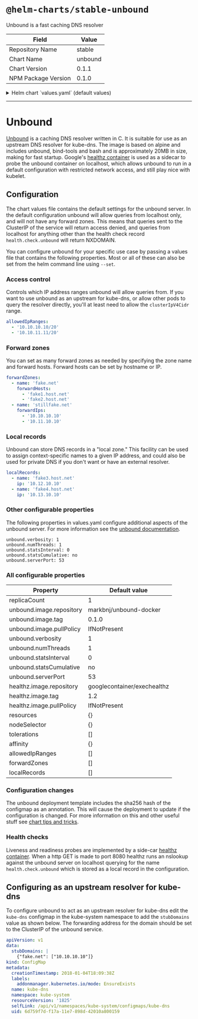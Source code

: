 # `@helm-charts/stable-unbound`

Unbound is a fast caching DNS resolver

| Field               | Value   |
| ------------------- | ------- |
| Repository Name     | stable  |
| Chart Name          | unbound |
| Chart Version       | 0.1.1   |
| NPM Package Version | 0.1.0   |

<details>

<summary>Helm chart `values.yaml` (default values)</summary>

```yaml
replicaCount: 1

# values that pertain to the unbound container, for more information
# on unbound configuration see http://unbound.net/documentation/unbound.conf.html
unbound:
  image:
    repository: markbnj/unbound-docker
    tag: '0.1.0'
    pullPolicy: IfNotPresent
  verbosity: 1
  numThreads: 1
  statsInterval: 0
  statsCumulative: 'no'
  serverPort: 53

# values that pertain to the exechealthz container, for more information see
# https://github.com/kubernetes/contrib/tree/master/exec-healthz
healthz:
  image:
    repository: googlecontainer/exechealthz
    tag: '1.2'
    pullPolicy: IfNotPresent

resources: {}

nodeSelector: {}

tolerations: []

affinity: {}
# Controls which IP address ranges unbound will allow queries from.
# If you want to use unbound as an upstream for kube-dns, or allow other pods
# to query the resolver directly, you'll at least need to allow the
# clusterIpV4Cidr range.

# allowedIpRanges:
# - "10.10.10.10/20"

# You can set as many forward zones as needed by specifying the zone name
# and forward hosts. Forward hosts can be set by hostname or ip.

# forwardZones:
# - name: "fake.net"
#   forwardHosts:
#   - "fake1.host.net"
#   forwardIps:
#   - "10.10.10.10"

# Unbound can store DNS records in a "local zone." This facility can be used to
# assign context-specific names to a given IP address, and could also be used for
# private DNS if you don't want or have an external resolver.

# localRecords:
# - name: "fake3.host.net"
#   ip: "10.12.10.10"
```

</details>

---

# Unbound

[Unbound](http://www.unbound.net) is a caching DNS resolver written in C. It is suitable for use as an upstream DNS resolver for kube-dns. The image is based on alpine and includes unbound, bind-tools and bash and is approximately 20MB in size, making for fast startup. Google's [healthz container](https://hub.docker.com/r/googlecontainer/exechealthz/) is used as a sidecar to probe the unbound container on localhost, which allows unbound to run in a default configuration with restricted network access, and still play nice with kubelet.

## Configuration

The chart values file contains the default settings for the unbound server. In the default configuration unbound will allow queries from localhost only, and will not have any forward zones. This means that queries sent to the ClusterIP of the service will return access denied, and queries from localhost for anything other than the health check record `health.check.unbound` will return NXDOMAIN.

You can configure unbound for your specific use case by passing a values file that contains the following properties. Most or all of these can also be set from the helm command line using `--set`.

### Access control

Controls which IP address ranges unbound will allow queries from. If you want to use unbound as an upstream for kube-dns, or allow other pods to query the resolver directly, you'll at least need to allow the `clusterIpV4Cidr` range.

```yaml
allowedIpRanges:
  - '10.10.10.10/20'
  - '10.10.11.11/20'
```

### Forward zones

You can set as many forward zones as needed by specifying the zone name and forward hosts. Forward hosts can be set by hostname or IP.

```yaml
forwardZones:
  - name: 'fake.net'
    forwardHosts:
      - 'fake1.host.net'
      - 'fake2.host.net'
  - name: 'stillfake.net'
    forwardIps:
      - '10.10.10.10'
      - '10.11.10.10'
```

### Local records

Unbound can store DNS records in a "local zone." This facility can be used to assign context-specific names to a given IP address, and could also be used for private DNS if you don't want or have an external resolver.

```yaml
localRecords:
  - name: 'fake3.host.net'
    ip: '10.12.10.10'
  - name: 'fake4.host.net'
    ip: '10.13.10.10'
```

### Other configurable properties

The following properties in values.yaml configure additional aspects of the unbound server. For more information see the [unbound documentation](http://unbound.net/documentation/unbound.conf.html).

```
unbound.verbosity: 1
unbound.numThreads: 1
unbound.statsInterval: 0
unbound.statsCumulative: no
unbound.serverPort: 53
```

### All configurable properties

| Property                 | Default value               |
| ------------------------ | --------------------------- |
| replicaCount             | 1                           |
| unbound.image.repository | markbnj/unbound-docker      |
| unbound.image.tag        | 0.1.0                       |
| unbound.image.pullPolicy | IfNotPresent                |
| unbound.verbosity        | 1                           |
| unbound.numThreads       | 1                           |
| unbound.statsInterval    | 0                           |
| unbound.statsCumulative  | no                          |
| unbound.serverPort       | 53                          |
| healthz.image.repository | googlecontainer/exechealthz |
| healthz.image.tag        | 1.2                         |
| healthz.image.pullPolicy | IfNotPresent                |
| resources                | {}                          |
| nodeSelector             | {}                          |
| tolerations              | []                          |
| affinity                 | {}                          |
| allowedIpRanges          | []                          |
| forwardZones             | []                          |
| localRecords             | []                          |

### Configuration changes

The unbound deployment template includes the sha256 hash of the configmap as an annotation. This will cause the deployment to update if the configuration is changed. For more information on this and other useful stuff see [chart tips and tricks](https://github.com/kubernetes/helm/blob/master/docs/charts_tips_and_tricks.md).

### Health checks

Liveness and readiness probes are implemented by a side-car [healthz container](https://github.com/kubernetes/contrib/tree/master/exec-healthz). When a http GET is made to port 8080 healthz runs an nslookup against the unbound server on localhost querying for the name `health.check.unbound` which is stored as a local record in the configuration.

## Configuring as an upstream resolver for kube-dns

To configure unbound to act as an upstream resolver for kube-dns edit the `kube-dns` configmap in the kube-system namespace to add the `stubDomains` value as shown below. The forwarding address for the domain should be set to the ClusterIP of the unbound service.

```yaml
apiVersion: v1
data:
  stubDomains: |
    {"fake.net": ["10.10.10.10"]}
kind: ConfigMap
metadata:
  creationTimestamp: 2018-01-04T18:09:38Z
  labels:
    addonmanager.kubernetes.io/mode: EnsureExists
  name: kube-dns
  namespace: kube-system
  resourceVersion: '1825'
  selfLink: /api/v1/namespaces/kube-system/configmaps/kube-dns
  uid: 6d759f7d-f17a-11e7-898d-42010a800159
```
